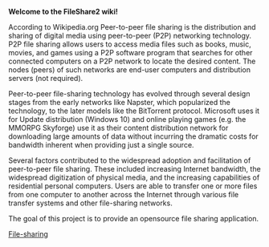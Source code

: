 **Welcome to the FileShare2 wiki!**

According to Wikipedia.org Peer-to-peer file sharing is the distribution and sharing of digital media using peer-to-peer (P2P) networking technology. P2P file sharing allows users to access media files such as books, music, movies, and games using a P2P software program that searches for other connected computers on a P2P network to locate the desired content. The nodes (peers) of such networks are end-user computers and distribution servers (not required).

Peer-to-peer file-sharing technology has evolved through several design stages from the early networks like Napster, which popularized the technology, to the later models like the BitTorrent protocol. Microsoft uses it for Update distribution (Windows 10) and online playing games (e.g. the MMORPG Skyforge) use it as their content distribution network for downloading large amounts of data without incurring the dramatic costs for bandwidth inherent when providing just a single source.

Several factors contributed to the widespread adoption and facilitation of peer-to-peer file sharing. These included increasing Internet bandwidth, the widespread digitization of physical media, and the increasing capabilities of residential personal computers. Users are able to transfer one or more files from one computer to another across the Internet through various file transfer systems and other file-sharing networks.

The goal of this project is to provide an opensource file sharing application.

[File-sharing](https://en.wikipedia.org/wiki/Peer-to-peer_file_sharing)

